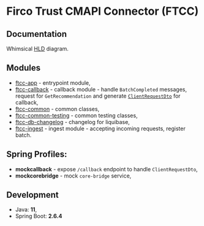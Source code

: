 # Firco Trust CMAPI Connector (FTCC)

## Documentation

Whimsical [HLD](https://whimsical.com/bridge-x5mk356DKDpj15vBzH4zn) diagram.

## Modules

- [ftcc-app](./ftcc-app) - entrypoint module,
- [ftcc-callback](./ftcc-callback) - callback module - handle `BatchCompleted` messages, request for `GetRecommendation` and generate [`ClientRequestDto`](ftcc-common/src/main/java/com/silenteight/connector/ftcc/common/dto/output/ClientRequestDto.java) for callback, 
- [ftcc-common](./ftcc-common) - common classes,
- [ftcc-common-testing](./ftcc-common-testing) - common testing classes,
- [ftcc-db-changelog](./ftcc-db-changelog) - changelog for liquibase,
- [ftcc-ingest](./ftcc-ingest) - ingest module - accepting incoming requests, register batch.

## Spring Profiles:
- **mockcallback** - expose `/callback` endpoint to handle `ClientRequestDto`,
- **mockcorebridge** - mock `core-bridge` service,

## Development

- Java: **11**,
- Spring Boot: **2.6.4**

